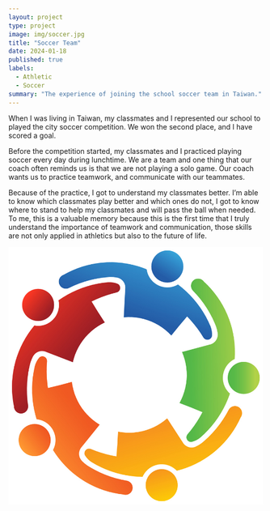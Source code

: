 ```yaml
---
layout: project
type: project
image: img/soccer.jpg
title: "Soccer Team"
date: 2024-01-18
published: true
labels:
  - Athletic
  - Soccer
summary: "The experience of joining the school soccer team in Taiwan."
---
```


When I was living in Taiwan, my classmates and I represented our school to played the city soccer competition. We won the second place, and I have scored a goal.

Before the competition started, my classmates and I practiced playing soccer every day during lunchtime. We are a team and one thing that our coach often reminds us is that we are not playing a solo game. Our coach wants us to practice teamwork, and communicate with our teammates.

Because of the practice, I got to understand my classmates better. I’m able to know which classmates play better and which ones do not, I got to know where to stand to help my classmates and will pass the ball when needed. To me, this is a valuable memory because this is the first time that I truly understand the importance of teamwork and communication, those skills are not only applied in athletics but also to the future of life.

<img class="img-fluid" src="../img/team-communication.jpg">
